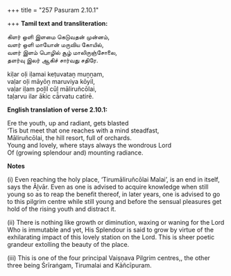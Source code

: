 +++
title = "257 Pasuram 2.10.1"

+++
**Tamil text and transliteration:**

கிளர் ஒளி இளமை கெடுவதன் முன்னம்,  
வளர் ஒளி மாயோன் மருவிய கோயில்,  
வளர் இளம் பொழில் சூழ் மாலிருஞ்சோலை,  
தளர்வு இலர் ஆகிச் சார்வது சதிரே.

kiḷar oḷi iḷamai keṭuvataṉ muṉṉam,  
vaḷar oḷi māyōṉ maruviya kōyil,  
vaḷar iḷam poḻil cūḻ māliruñcōlai,  
taḷarvu ilar ākic cārvatu catirē.

**English translation of verse 2.10.1:**

Ere the youth, up and radiant, gets blasted  
‘Tis but meet that one reaches with a mind steadfast,  
Māliruñcōlai, the hill resort, full of orchards.  
Young and lovely, where stays always the wondrous Lord  
Of (growing splendour and) mounting radiance.

**Notes**

\(i\) Even reaching the holy place, ‘Tirumāliruñcōlai Malai’, is an end in itself, says the Āḻvār. Even as one is advised to acquire knowledge when still young so as to reap the benefit thereof, in later years, one is advised to go to this pilgrim centre while still young and before the sensual pleasures get hold of the rising youth and distract it.

\(ii\) There is nothing like growth or diminution, waxing or waning for the Lord Who is immutable and yet, His Splendour is said to grow by virtue of the exhilarating impact of this lovely station on the Lord. This is sheer poetic grandeur extolling the beauty of the place.

\(iii\) This is one of the four principal Vaiṣṇava Pilgrim centres,, the other three being Śrīraṅgam, Tirumalai and Kāñcīpuram.


